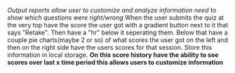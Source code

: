 *Output reports allow user to customize and analyze information need to show which questions were right/wrong*
When the user submits the quiz at the very top have the score the user got with a gradient button next to it that says "Retake".
Then have a "hr" below it seperating them.
Below that have a couple pie charts(maybe 2 or so) of what scores the user got on the left and then on the right side have the users scores for that session. Store this information
in local storage.
**On this score history have the ability to see scores over last x time period this allows users to customize information**
